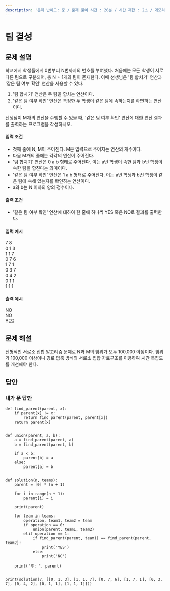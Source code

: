 ```yaml
---
description: '문제 난이도: 중 / 문제 풀이 시간 : 20분 / 시간 제한 : 2초 / 메모리 제한 : 128MB'
---
```


# 팀 결성

## 문제 설명

학교에서 학생들에게 0번부터 N번까지의 번호를 부여했다. 처음에는 모든 학생이 서로 다른 팀으로 구분되어, 총 N + 1개의 팀이 존재한다. 이때 선생님은 '팀 합치기' 연산과 '같은 팀 여부 확인' 연산을 사용할 수 있다.

1. '팀 합치기' 연산은 두 팀을 합치는 연산이다.
2. '같은 팀 여부 확인' 연산은 특정한 두 학생이 같은 팀에 속하는지를 확인하는 연산이다.

선생님이 M개의 연산을 수행할 수 있을 때, '같은 팀 여부 확인' 연산에 대한 연산 결과를 출력하는 프로그램을 작성하시오.



#### 입력 조건

* 첫째 줄에 N, M이 주어진다. M은 입력으로 주어지는 연산의 개수이다.
* 다음 M개의 줄에는 각각의 연산이 주어진다.
* '팀 합치기' 연산은 0 a b 형태로 주어진다. 이는 a번 학생이 속한 팀과 b번 학생이 속한 팀을 합친다는 의미이다.
* '같은 팀 여부 확인' 연산은 1 a b 형태로 주어진다. 이는 a번 학생과 b번 학생이 같은 팀에 속해 있는지를 확인하는 연산이다.
* a와 b는 N 이하의 양의 정수이다.

#### 출력 조건

* '같은 팀 여부 확인' 연산에 대하여 한 줄에 하나씩 YES 혹은 NO로 결과를 출력한다.

#### 입력 예시

7 8  
0 1 3  
1 1 7  
0 7 6  
1 7 1  
0 3 7  
0 4 2  
0 1 1  
1 1 1

#### 출력 예시

NO  
NO  
YES

## 문제 해설

전형적인 서로소 집합 알고리즘 문제로 N과 M의 범위가 모두 100,000 이상이다. 범위가 100,000 이상이니 경로 압축 방식의 서로소 집합 자료구조를 이용하여 시간 복잡도를 개선해야 한다.

## 답안

### 내가 푼 답안

```text
def find_parent(parent, x):
    if parent[x] != x:
        return find_parent(parent, parent[x])
    return parent[x]


def union(parent, a, b):
    a = find_parent(parent, a)
    b = find_parent(parent, b)

    if a < b:
        parent[b] = a
    else:
        parent[a] = b


def solution(n, teams):
    parent = [0] * (n + 1)

    for i in range(n + 1):
        parent[i] = i

    print(parent)

    for team in teams:
        operation, team1, team2 = team
        if operation == 0:
            union(parent, team1, team2)
        elif operation == 1:
            if find_parent(parent, team1) == find_parent(parent, team2):
                print('YES')
            else:
                print('NO')

    print("후: ", parent)


print(solution(7, [[0, 1, 3], [1, 1, 7], [0, 7, 6], [1, 7, 1], [0, 3, 7], [0, 4, 2], [0, 1, 1], [1, 1, 1]]))
```




